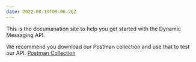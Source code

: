 ```yaml
---
date: 2022-08-19T09:06:26Z
---
```


This is the documanation site to help you get started with the Dynamic Messaging API.

We recommend you download our Postman collection and use that to test our API. [Postman Collection](/files/dm_postman_collection.json)